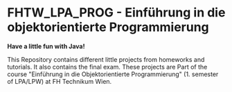 # FHTW_LPA_PROG - Einführung in die objektorientierte Programmierung

__Have a little fun with Java!__

This Repository contains different little projects from homeworks and tutorials. It also contains the final exam. 
These projects are Part of the course "Einführung in die Objektorientierte Programmierung" (1. semester of LPA/LPW) at FH Technikum Wien.

